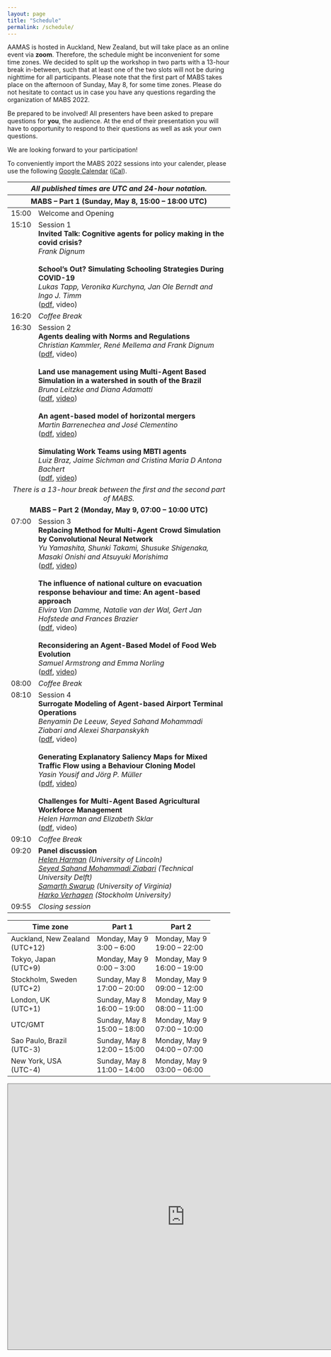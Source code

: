 ```yaml
---
layout: page
title: "Schedule"
permalink: /schedule/
---
```


AAMAS is hosted in Auckland, New Zealand, but will take place as an online event via **zoom**. Therefore, the schedule might be inconvenient for some time zones. We decided to split up the workshop in two parts with a 13-hour break in-between, such that at least one of the two slots will not be during nighttime for all participants. Please note that the first part of MABS takes place on the afternoon of Sunday, May 8, for some time zones. Please do not hesitate to contact us in case you have any questions regarding the organization of MABS 2022.

Be prepared to be involved! All presenters have been asked to prepare questions for **you**, the audience. At the end of their presentation you will have to opportunity to respond to their questions as well as ask your own questions.

We are looking forward to your participation!

To conveniently import the MABS 2022 sessions into your calender, please use the following <a href="https://calendar.google.com/calendar/embed?src=c_0f71hi25ge79mbukj61aru5kc4%40group.calendar.google.com&ctz=Europe%2FStockholm">Google Calendar</a>  (<a href="https://calendar.google.com/calendar/ical/c_0f71hi25ge79mbukj61aru5kc4%40group.calendar.google.com/public/basic.ics">iCal</a>).

<table id="mabs_part1">
    <thead>
      <tr>  
        <th colspan="2" style="text-align:center"><i>All published times are UTC and 24-hour notation.</i></th>
      </tr>
        <tr>
            <th colspan="2" style="text-align:center">MABS – Part 1 (Sunday, May 8, 15:00 – 18:00 UTC)</th>
        </tr>
    </thead>
    <tbody>
        <tr>
            <td align="left" valign="top">15:00</td>
            <td align="left" valign="top">Welcome and Opening</td>
        </tr>
        <tr>
            <td align="left" valign="top">15:10</td>
            <td align="left" valign="top">Session 1 <br/>
                                          <b>Invited Talk: Cognitive agents for policy making in the covid crisis?</b><br/>
                                          <i>Frank Dignum</i><br/>
                                          <br/>
                                          <b>School’s Out? Simulating Schooling Strategies During COVID-19</b><br/>
                                          <i>Lukas Tapp, Veronika Kurchyna, Jan Ole Berndt and Ingo J. Timm</i><br/>
                                          (<a href="../articles/MABS_2022_paper_1.pdf" target="_blank">pdf</a>, video)
          </td>
        </tr>
        <tr>
            <td align="left" valign="top">16:20</td>
            <td align="left" valign="top"><i>Coffee Break</i></td>
        </tr>
        <tr>
            <td align="left" valign="top">16:30</td>
            <td align="left" valign="top">Session 2 <br/>
                                          <b>Agents dealing with Norms and Regulations</b><br/>
                                          <i>Christian Kammler, René Mellema and Frank Dignum</i><br/>
                                          (<a href="../articles/MABS_2022_paper_2.pdf" target="_blank">pdf</a>, video)<br/>
                                          <br/>
                                          <b>Land use management using Multi-Agent Based Simulation in a watershed in south of the Brazil</b><br/>
                                          <i>Bruna Leitzke and Diana Adamatti</i><br/>
                                          (<a href="../articles/MABS_2022_paper_3.pdf" target="_blank">pdf</a>, 
                                          <a href="https://play.mau.se/media/t/0_v6xx7ak8" target="_blank">video</a>)<br/>
                                          <br/>
                                          <b>An agent-based model of horizontal mergers</b><br/>
                                          <i>Martin Barrenechea and José Clementino</i><br/>
                                          (<a href="../articles/MABS_2022_paper_4.pdf" target="_blank">pdf</a>, 
                                          <a href="https://play.mau.se/media/t/0_vob0uwkm" target="_blank">video</a>)<br/>
                                          <br/>
                                          <b>Simulating Work Teams using MBTI agents</b><br/>
                                          <i>Luiz Braz, Jaime Sichman and Cristina Maria D Antona Bachert</i><br/>
                                          (<a href="../articles/MABS_2022_paper_5.pdf" target="_blank">pdf</a>, 
                                          <a href="https://play.mau.se/media/t/0_eodbywxb" target="_blank">video</a>)
          </td>
        </tr>
        <tr>
          <td colspan="2" style="text-align:center"><i>There is a 13-hour break between the first and the second part of MABS.</i></td>
        </tr>
        <tr>
          <td colspan="2" style="text-align:center"><b>MABS – Part 2 (Monday, May 9, 07:00 – 10:00 UTC)</b></td>
        </tr>
        <tr>
            <td align="left" valign="top">07:00</td>
            <td align="left" valign="top">Session 3<br/>
                                          <b>Replacing Method for Multi-Agent Crowd Simulation by Convolutional Neural Network</b><br/>
                                          <i>Yu Yamashita, Shunki Takami, Shusuke Shigenaka, Masaki Onishi and Atsuyuki Morishima</i><br/>
                                          (<a href="../articles/MABS_2022_paper_6.pdf" target="_blank">pdf</a>, 
                                          <a href="https://play.mau.se/media/t/0_jhu6q87c" target="_blank">video</a>)<br/>
                                          <br/>
                                          <b>The influence of national culture on evacuation response behaviour and time: An agent-based approach</b><br/>
                                          <i>Elvira Van Damme, Natalie van der Wal, Gert Jan Hofstede and Frances Brazier</i><br/>
                                          (<a href="../articles/MABS_2022_paper_7.pdf" target="_blank">pdf</a>, video)<br/>
                                          <br/>
                                          <b>Reconsidering an Agent-Based Model of Food Web Evolution</b><br/>
                                          <i>Samuel Armstrong and Emma Norling</i><br/>
                                          (<a href="../articles/MABS_2022_paper_8.pdf" target="_blank">pdf</a>, 
                                          <a href="https://play.mau.se/media/t/0_p33lzsny" target="_blank">video</a>)
          </td>
        </tr>
        <tr>
            <td align="left" valign="top">08:00</td>
            <td align="left" valign="top"><i>Coffee Break</i></td>
        </tr>
        <tr>
            <td align="left" valign="top">08:10</td>
            <td align="left" valign="top">Session 4<br/>
                                          <b>Surrogate Modeling of Agent-based Airport Terminal Operations</b><br/>
                                          <i>Benyamin De Leeuw, Seyed Sahand Mohammadi Ziabari and Alexei Sharpanskykh</i><br/>
                                          (<a href="../articles/MABS_2022_paper_9.pdf" target="_blank">pdf</a>, video)<br/>
                                          <br/>
                                          <b>Generating Explanatory Saliency Maps for Mixed Traffic Flow using a Behaviour Cloning Model</b><br/>
                                          <i>Yasin Yousif and Jörg P. Müller</i><br/>
                                          (<a href="../articles/MABS_2022_paper_10.pdf" target="_blank">pdf</a>, 
                                          <a href="https://play.mau.se/media/t/0_n2upbgvn" target="_blank">video</a>)<br/>
                                          <br/>
                                          <b>Challenges for Multi-Agent Based Agricultural Workforce Management</b><br/>
                                          <i>Helen Harman and Elizabeth Sklar</i><br/>
                                          (<a href="../articles/MABS_2022_paper_11.pdf" target="_blank">pdf</a>, video)<br/>
          </td>
        </tr>
        <tr>
            <td align="left" valign="top">09:10</td>
            <td align="left" valign="top"><i>Coffee Break</i></td>
        </tr>
        <tr>
            <td align="left" valign="top">09:20</td>
          <td align="left" valign="top">
            <b>Panel discussion</b><br/>
            <i><a href="https://staff.lincoln.ac.uk/hharman" target="_blank">Helen Harman</a> (University of Lincoln)</i><br/>
            <i><a href="https://www.tudelft.nl/lr/organisatie/afdelingen/control-and-operations/air-transport-and-operations/people" target="_blank">Seyed Sahand Mohammadi Ziabari</a> (Technical University Delft)</i><br/>
            <i><a href="https://biocomplexity.virginia.edu/person/samarth-swarup" target="_blank">Samarth Swarup</a> (University of Virginia)</i><br/>
            <i><a href="https://www.su.se/english/profiles/verhagen-1.183172" target="_blank">Harko Verhagen</a> (Stockholm University)</i><br/>
          </td>
        </tr>
        <tr>
            <td align="left" valign="top">09:55</td>
            <td align="left" valign="top"><i>Closing session</i></td>
        </tr>
    </tbody>
</table>



<table id="mabs_timezones">
    <thead>
        <tr>
            <th>Time zone</th>
            <th>Part 1</th>
            <th>Part 2</th>
        </tr>
    </thead>
    <tbody>
        <tr>
            <td>Auckland, New Zealand<br/>(UTC+12)</td>
            <td>Monday, May 9<br/>3:00 – 6:00</td>
            <td>Monday, May 9<br/>19:00 – 22:00</td>
        </tr>
        <tr>
            <td>Tokyo, Japan<br/>(UTC+9)</td>
            <td>Monday, May 9<br/>0:00 – 3:00</td>
            <td>Monday, May 9<br/>16:00 – 19:00</td>
        </tr>
        <tr>
            <td>Stockholm, Sweden<br/>(UTC+2)</td>
            <td>Sunday, May 8<br/>17:00 – 20:00</td>
            <td>Monday, May 9<br/>09:00 – 12:00</td>
        </tr>
        <tr>
            <td>London, UK<br/>(UTC+1)</td>
            <td>Sunday, May 8<br/>16:00 – 19:00</td>
            <td>Monday, May 9<br/>08:00 – 11:00</td>
        </tr>
        <tr>
            <td>UTC/GMT</td>
            <td>Sunday, May 8<br/>15:00 – 18:00</td>
            <td>Monday, May 9<br/>07:00 – 10:00</td>
        </tr>
        <tr>
            <td>Sao Paulo, Brazil<br/>(UTC-3)</td>
            <td>Sunday, May 8<br/>12:00 – 15:00</td>
            <td>Monday, May 9<br/>04:00 – 07:00</td>
        </tr>
        <tr>
            <td>New York, USA<br/>(UTC-4)</td>
            <td>Sunday, May 8<br/>11:00 – 14:00</td>
            <td>Monday, May 9<br/>03:00 – 06:00</td>
        </tr>
    </tbody>
</table>

<iframe src="https://calendar.google.com/calendar/embed?height=600&wkst=1&bgcolor=%23ffffff&ctz=UTC&showTz=1&mode=AGENDA&hl=en_GB&showPrint=0&showTabs=0&showCalendars=0&showNav=0&src=Y18wZjcxaGkyNWdlNzltYnVrajYxYXJ1NWtjNEBncm91cC5jYWxlbmRhci5nb29nbGUuY29t&color=%23C0CA33" style="border:solid 1px #777" width="800" height="600" frameborder="0" scrolling="no"></iframe>
